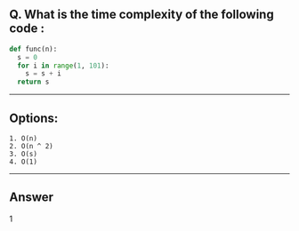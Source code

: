 ## Q. What is the time complexity of the following code :

```python
def func(n):
  s = 0
  for i in range(1, 101):
    s = s + i
  return s
```

---

## Options:
    1. O(n)
    2. O(n ^ 2)
    3. O(s)
    4. O(1)

---

## Answer
1
